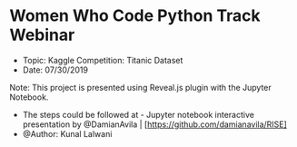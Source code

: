 # Women Who Code Python Track Webinar
- Topic: Kaggle Competition: Titanic Dataset
- Date: 07/30/2019

Note: This project is presented using Reveal.js plugin with the Jupyter Notebook. 
- The steps could be followed at - Jupyter notebook interactive presentation by @DamianAvila | [https://github.com/damianavila/RISE]
- @Author: Kunal Lalwani
